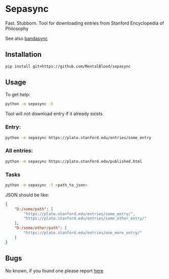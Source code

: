 # Sepasync

Fast. Stubborn. Tool for downloading entries from Stanford Encyclopedia of Philosophy

See also [bandasync](https://github.com/MentalBlood/bandasync)

## Installation

```bash
pip install git+https://github.com/MentalBlood/sepasync
```

## Usage

To get help:

```bash
python -m sepasync -h
```

Tool will not download entry if it already exists

### Entry:

```bash
python -m sepasync https://plato.stanford.edu/entries/some_entry
```

### All entries:

```bash
python -m sepasync https://plato.stanford.edu/published.html
```

### Tasks

```bash
python -m sepasync -f <path_to_json>
```

JSON should be like:

```json
{
    "D:/some/path": [
        "https://plato.stanford.edu/entries/some_entry/",
        "https://plato.stanford.edu/entries/some_other_entry/"
    ],
    "D:/some/other/path": [
        "https://plato.stanford.edu/entries/one_more_entry/"
    ]
}
```

## Bugs

No known, if you found one please report [here](https://github.com/MentalBlood/sepasync/issues)